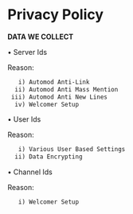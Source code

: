 # Privacy Policy

__DATA WE COLLECT__

• Server Ids 

   Reason: 

```md
   i) Automod Anti-Link
  ii) Automod Anti Mass Mention
 iii) Automod Anti New Lines
  iv) Welcomer Setup
```

• User Ids

  Reason:

```md
   i) Various User Based Settings
  ii) Data Encrypting
```


• Channel Ids

   Reason:

```md
   i) Welcomer Setup
```
